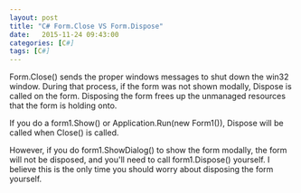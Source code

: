 ```yaml
---
layout: post
title: "C# Form.Close VS Form.Dispose"
date:   2015-11-24 09:43:00 
categories: [C#]
tags: [C#]
---
```


Form.Close() sends the proper windows messages to shut down the win32 window. During that process, if the form was not shown modally, Dispose is called on the form. Disposing the form frees up the unmanaged resources that the form is holding onto.  

If you do a form1.Show() or Application.Run(new Form1()), Dispose will be called when Close() is called.  

However, if you do form1.ShowDialog() to show the form modally, the form will not be disposed, and you'll need to call form1.Dispose() yourself. I believe this is the only time you should worry about disposing the form yourself.  